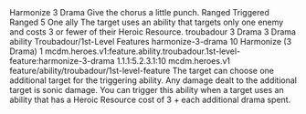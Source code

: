 <ability>
  <name>Harmonize</name>
  <cost>3 Drama</cost>
  <flavor>Give the chorus a little punch.</flavor>
  <keywords>
    <keyword>Ranged</keyword>
  </keywords>
  <type>Triggered</type>
  <distance>Ranged 5</distance>
  <target>One ally</target>
  <trigger>The target uses an ability that targets only one enemy and costs 3 or fewer of their Heroic Resource.</trigger>
  <metadata>
    <class>troubadour</class>
    <cost>3 Drama</cost>
    <cost_amount>3</cost_amount>
    <cost_resource>Drama</cost_resource>
    <feature_type>ability</feature_type>
    <file_dpath>Troubadour/1st-Level Features</file_dpath>
    <item_id>harmonize-3-drama</item_id>
    <item_index>10</item_index>
    <item_name>Harmonize (3 Drama)</item_name>
    <level>1</level>
    <scc>mcdm.heroes.v1:feature.ability.troubadour.1st-level-feature:harmonize-3-drama</scc>
    <scdc>1.1.1:5.2.3.1:10</scdc>
    <source>mcdm.heroes.v1</source>
    <type>feature/ability/troubadour/1st-level-feature</type>
  </metadata>
  <effects>
    <effect type="mundane">The target can choose one additional target for the triggering ability. Any damage dealt to the additional target is sonic damage.</effect>
    <effect type="mundane" cost="Spend 1+ Drama">You can trigger this ability when a target uses an ability that has a Heroic Resource cost of 3 + each additional drama spent.</effect>
  </effects>
</ability>

